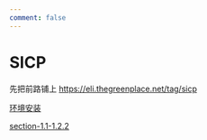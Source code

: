 ```yaml
---
comment: false
---
```


# SICP

先把前路铺上 https://eli.thegreenplace.net/tag/sicp

[环境安装](./install)

[section-1.1-1.2.2](./section-1.1-1.2.2)